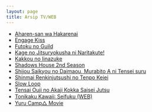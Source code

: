 ```yaml
---
layout: page
title: Arsip TV/WEB
---
```


<section class="post">

  <ul>
    <li><a href="{{ site.baseurl }}/kategori/Aharen-san-wa-Hakarenai" class="h4">Aharen-san wa Hakarenai</a></li>
    <li><a href="{{ site.baseurl }}/kategori/Engage-Kiss" class="h4">Engage Kiss</a></li>
    <li><a href="{{ site.baseurl }}/kategori/Futoku-no-Guild" class="h4">Futoku no Guild</a></li>
    <li><a href="{{ site.baseurl }}/kategori/Kage-no-Jitsuryokusha-ni-Naritakute" class="h4">Kage no Jitsuryokusha ni Naritakute!</a></li>
    <li><a href="{{ site.baseurl }}/kategori/Kakkou-no-Iinazuke" class="h4">Kakkou no Iinazuke</a></li>
    <li><a href="{{ site.baseurl }}/kategori/Shadows-House-2nd-Season" class="h4">Shadows House 2nd Season</a></li>
    <li><a href="{{ site.baseurl }}/kategori/Shijou-Saikyou-no-Daimaou,-Murabito-A-ni-Tensei-suru" class="h4">Shijou Saikyou no Daimaou, Murabito A ni Tensei suru</a></li>
    <li><a href="{{ site.baseurl }}/kategori/Shinmai-Renkinjutsushi-no-Tenpo-Keiei" class="h4">Shinmai Renkinjutsushi no Tenpo Keiei</a></li>
    <li><a href="{{ site.baseurl }}/kategori/Slow-Loop" class="h4">Slow Loop</a></li>
    <li><a href="{{ site.baseurl }}/kategori/Tensai-Ouji-no-Akaji-Kokka-Saisei-Jutsu" class="h4">Tensai Ouji no Akaji Kokka Saisei Jutsu</a></li>
    <li><a href="{{ site.baseurl }}/kategori/Tonikaku-Kawaii-Seifuku" class="h4">Tonikaku Kawaii꞉ Seifuku (WEB)</a></li>
    <li><a href="{{ site.baseurl }}/kategori/Yuru-Camp-Movie" class="h4">Yuru Camp△ Movie</a></li>
  </ul>
</section>
